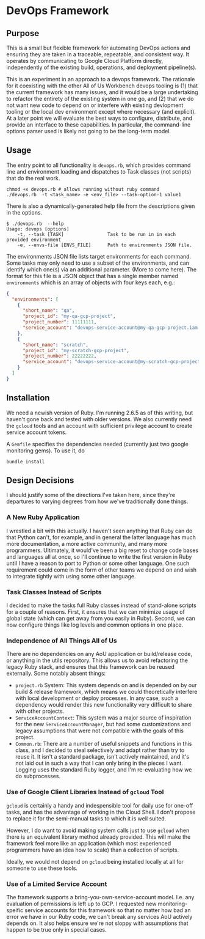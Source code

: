 # DevOps Framework

## Purpose
This is a small but flexible framework for automating DevOps actions and ensuring they are
taken in a traceable, repeatable, and consistent way. It operates by  communicating to Google Cloud Platform
directly, independently of the existing build, operations, and deployment pipeline(s).

This is an experiment in an approach to a devops framework. The rationale for it coexisting with the
other All of Us Workbench devops tooling is (1) that the current framework has many issues, and it would
be a large undertaking to refactor the entirety of the existing system in one go, and (2) that we do not
want new code to depend on or interfere  with existing devlopment tooling or the local dev environment except
where  necessary (and explicit). At a later point we 
will evaluate the best ways to configure, distribute, and provide an interface to these capabilities. In
particular, the command-line options parser used is likely not going to be the long-term model.

## Usage
The entry point to all functionality is `devops.rb`, which provides command line and environment
loading and dispatches to Task classes (not scripts) that do the real work.

```
chmod +x devops.rb # allows running without ruby command
./devops.rb  -t <task_name> -e <env_file> --task-option-1 value1
```

There is also a dynamically-generated help file from the descriptions given in the options.

```
$ ./devops.rb  --help
Usage: devops [options]
    -t, --task [TASK]                Task to be run in in each provided environment
    -e, --envs-file [ENVS_FILE]      Path to environments JSON file.
```

The environments JSON file lists target environments for each command.
Some tasks may only need to use a subset of the environments, and can identify which 
one(s) via an additional parameter. (More to come here). The format for this file is 
a JSON object that has a single member named `environments` which is an
array of objects with four keys each, e.g.:
```json
{
  "environments": [
    {
      "short_name": "qa",
      "project_id": "my-qa-gcp-project",
      "project_number": 11111111,
      "service_account": "devops-service-account@my-qa-gcp-project.iam.gserviceaccount.com"
    },
    {
      "short_name": "scratch",
      "project_id": "my-scratch-gcp-project",
      "project_number": 22222222,
      "service_account": "devops-service-account@my-scratch-gcp-project.iam.gserviceaccount.com"
    }
  ]
}

```

##  Installation
We need a newish version of Ruby. I'm running 2.6.5 as of this writing, but haven't gone
back and tested with older versions. We also currently need the `gcloud` tools and an account with
sufficient privilege account to create service account tokens.

A `Gemfile` specifies the dependencies needed (currently just two google monitoring gems).
To use it, do
```
bundle install
```

## Design Decisions
I should justify some of the  directions I've taken here, since they're departures to varying
degrees from how we've traditionally done things.

### A New Ruby Application
I wrestled a bit with this actually. I haven't seen anything that Ruby can do that Python can't,
for example, and in general the latter language has much more documentation, a more active
community, and many more programmers. Ultimately, it would've  been a big reset to change
code bases and languages all at once, so I'll continue to write the first  version in Ruby until
I have a reason to port to Python or some  other language. One such requirement could come in the form
of other teams we depend  on and wish to integrate tightly with using some other language.

### Task Classes Instead of Scripts
I  decided to make the tasks full  Ruby classes instead of stand-alone scripts for a couple  of reasons.
First, it ensures that we can minimize usage of global state (which can get away from you easily
in Ruby). Second, we can now configure things like log levels and common options in one place.

### Independence of All Things All of Us
There are no dependencies on any AoU application or build/release code, or anything in
the utils repository. This allows us to avoid refactoring the legacy Ruby stack, and ensures
that this framework can be reused externally. Some notably absent things:
* `project.rb` System: This system depends on and is depended on by our  build & release framework, 
which means we could theoretically interfere  with local development or deploy processes. In any case,
such a dependency would render this new functionality very difficult to share with other projects.
* `ServiceAccountContext`: This system was a  major source of inspiration  for the new
 `ServiceAccountManager`, but had some customizations and legacy assumptions that were not compatible with the goals
 of this project.
* `Common.rb`: There are a number of useful snippets and  functions in this class, and I decided to steal
selectively and adapt rather than try to reuse it. It isn't a standard package, isn't actively maintained,
and it's not laid out in such a way that I can only bring in the  pieces I want. Logging  uses the
standard Ruby logger, and I'm re-evaluating how we do subprocesses.

### Use of Google Client Libraries Instead of `gcloud` Tool
`gcloud` is certainly a handy and indespensible tool for daily use for one-off tasks,
and has the advantage of working in the Cloud Shell. I don't propose to replace it for the
semi-manual tasks to which it is well suited.

However, I do want to avoid making  system calls just to use `gcloud` when there is an equivalent
library method already provided. This will make the framework feel more like an application
(which most experienced programmers have an idea how to scale) than a collection of scripts.

Ideally, we would not depend on `gcloud` being installed locally at all for someone to use
these tools.

### Use of a Limited Service Account
The framework supports a bring-you-own-service-account model. I.e. any evaluation of permissions
is left up to GCP. I requested new  monitoring-speific service accounts for this framework so
that no matter how bad an error we have in our Ruby code, we can't break any services AoU actively
depends on. It also helps ensure we're not sloppy with assumptions that happen to be true
only in special cases.
